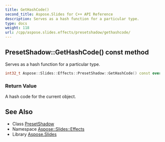 ```yaml
---
title: GetHashCode()
second_title: Aspose.Slides for C++ API Reference
description: Serves as a hash function for a particular type.
type: docs
weight: 118
url: /cpp/aspose.slides.effects/presetshadow/gethashcode/
---
```

## PresetShadow::GetHashCode() const method


Serves as a hash function for a particular type.

```cpp
int32_t Aspose::Slides::Effects::PresetShadow::GetHashCode() const override
```


### Return Value

A hash code for the current object.

## See Also

* Class [PresetShadow](./)
* Namespace [Aspose::Slides::Effects](../)
* Library [Aspose.Slides](../../)